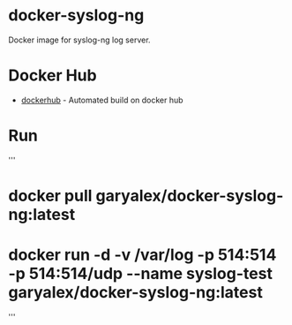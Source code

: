 # docker-syslog-ng
Docker image for syslog-ng log server.

# Docker Hub

* [dockerhub] - Automated build on docker hub

# Run
'''
# docker pull garyalex/docker-syslog-ng:latest
# docker run -d -v /var/log -p 514:514 -p 514:514/udp --name syslog-test garyalex/docker-syslog-ng:latest
'''

[//]: # (These are reference links used in the body of this note and get stripped out when the markdown processor does its job. There is no need to format nicely because it shouldn't be seen. Thanks SO - http://stackoverflow.com/questions/4823468/store-comments-in-markdown-syntax)

  [dockerhub]: <https://hub.docker.com/r/garyalex/docker-syslog-ng/>
